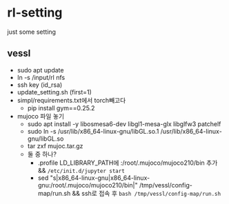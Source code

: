 # rl-setting
just some setting 


## vessl

- sudo apt update
- ln -s /input/rl nfs
- ssh key (id_rsa)
- update_setting.sh (first=1)  
- simpl/requirements.txt에서 torch빼고다  
  - pip install gym==0.25.2  
- mujoco 파일 놓기  
  - sudo apt install -y libosmesa6-dev libgl1-mesa-glx libglfw3 patchelf
  - sudo ln -s /usr/lib/x86_64-linux-gnu/libGL.so.1 /usr/lib/x86_64-linux-gnu/libGL.so
  - tar zxf mujoc.tar.gz  
  - 둘 중 하나?
    - .profile LD_LIBRARY_PATH에 :/root/.mujoco/mujoco210/bin 추가  && `/etc/init.d/jupyter start`
    - sed "s|x86_64-linux-gnu|x86_64-linux-gnu:/root/.mujoco/mujoco210/bin|" /tmp/vessl/config-map/run.sh && ssh로 접속 후 `bash /tmp/vessl/config-map/run.sh`

